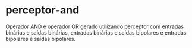 # perceptor-and

Operador AND e operador OR gerado utilizando perceptor com entradas binárias e saídas binárias, entradas binárias e saídas bipolares e entradas bipolares e saídas bipolares.
